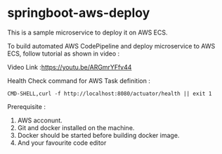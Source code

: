 # springboot-aws-deploy

This is a sample microservice to deploy it on AWS ECS.

To build automated AWS CodePipeline and deploy microservice to AWS ECS, follow tutorial as shown in video :

Video Link :https://youtu.be/ARGmrYFfv44

Health Check command for AWS Task definition : 
```
CMD-SHELL,curl -f http://localhost:8080/actuator/health || exit 1
```


Prerequisite :
1. AWS acconunt.
2. Git and docker installed on the machine.
3. Docker should be started before building docker image.
4. And your favourite code editor 
